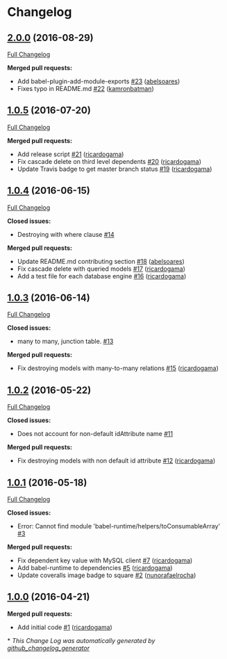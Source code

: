 # Changelog

## [2.0.0](https://github.com/seegno/bookshelf-cascade-delete/tree/2.0.0) (2016-08-29)
[Full Changelog](https://github.com/seegno/bookshelf-cascade-delete/compare/1.0.5...2.0.0)

**Merged pull requests:**

- Add babel-plugin-add-module-exports [\#23](https://github.com/seegno/bookshelf-cascade-delete/pull/23) ([abelsoares](https://github.com/abelsoares))
- Fixes typo in README.md [\#22](https://github.com/seegno/bookshelf-cascade-delete/pull/22) ([kamronbatman](https://github.com/kamronbatman))

## [1.0.5](https://github.com/seegno/bookshelf-cascade-delete/tree/1.0.5) (2016-07-20)
[Full Changelog](https://github.com/seegno/bookshelf-cascade-delete/compare/1.0.4...1.0.5)

**Merged pull requests:**

- Add release script [\#21](https://github.com/seegno/bookshelf-cascade-delete/pull/21) ([ricardogama](https://github.com/ricardogama))
- Fix cascade delete on third level dependents [\#20](https://github.com/seegno/bookshelf-cascade-delete/pull/20) ([ricardogama](https://github.com/ricardogama))
- Update Travis badge to get master branch status [\#19](https://github.com/seegno/bookshelf-cascade-delete/pull/19) ([ricardogama](https://github.com/ricardogama))

## [1.0.4](https://github.com/seegno/bookshelf-cascade-delete/tree/1.0.4) (2016-06-15)
[Full Changelog](https://github.com/seegno/bookshelf-cascade-delete/compare/1.0.3...1.0.4)

**Closed issues:**

- Destroying with where clause [\#14](https://github.com/seegno/bookshelf-cascade-delete/issues/14)

**Merged pull requests:**

- Update README.md contributing section [\#18](https://github.com/seegno/bookshelf-cascade-delete/pull/18) ([abelsoares](https://github.com/abelsoares))
- Fix cascade delete with queried models [\#17](https://github.com/seegno/bookshelf-cascade-delete/pull/17) ([ricardogama](https://github.com/ricardogama))
- Add a test file for each database engine [\#16](https://github.com/seegno/bookshelf-cascade-delete/pull/16) ([ricardogama](https://github.com/ricardogama))

## [1.0.3](https://github.com/seegno/bookshelf-cascade-delete/tree/1.0.3) (2016-06-14)
[Full Changelog](https://github.com/seegno/bookshelf-cascade-delete/compare/1.0.2...1.0.3)

**Closed issues:**

- many to many, junction table. [\#13](https://github.com/seegno/bookshelf-cascade-delete/issues/13)

**Merged pull requests:**

- Fix destroying models with many-to-many relations [\#15](https://github.com/seegno/bookshelf-cascade-delete/pull/15) ([ricardogama](https://github.com/ricardogama))

## [1.0.2](https://github.com/seegno/bookshelf-cascade-delete/tree/1.0.2) (2016-05-22)
[Full Changelog](https://github.com/seegno/bookshelf-cascade-delete/compare/1.0.1...1.0.2)

**Closed issues:**

- Does not account for non-default idAttribute name [\#11](https://github.com/seegno/bookshelf-cascade-delete/issues/11)

**Merged pull requests:**

- Fix destroying models with non default id attribute [\#12](https://github.com/seegno/bookshelf-cascade-delete/pull/12) ([ricardogama](https://github.com/ricardogama))

## [1.0.1](https://github.com/seegno/bookshelf-cascade-delete/tree/1.0.1) (2016-05-18)
[Full Changelog](https://github.com/seegno/bookshelf-cascade-delete/compare/1.0.0...1.0.1)

**Closed issues:**

- Error: Cannot find module 'babel-runtime/helpers/toConsumableArray' [\#3](https://github.com/seegno/bookshelf-cascade-delete/issues/3)

**Merged pull requests:**

- Fix dependent key value with MySQL client [\#7](https://github.com/seegno/bookshelf-cascade-delete/pull/7) ([ricardogama](https://github.com/ricardogama))
- Add babel-runtime to dependencies [\#5](https://github.com/seegno/bookshelf-cascade-delete/pull/5) ([ricardogama](https://github.com/ricardogama))
- Update coveralls image badge to square [\#2](https://github.com/seegno/bookshelf-cascade-delete/pull/2) ([nunorafaelrocha](https://github.com/nunorafaelrocha))

## [1.0.0](https://github.com/seegno/bookshelf-cascade-delete/tree/1.0.0) (2016-04-21)
**Merged pull requests:**

- Add initial code [\#1](https://github.com/seegno/bookshelf-cascade-delete/pull/1) ([ricardogama](https://github.com/ricardogama))



\* *This Change Log was automatically generated by [github_changelog_generator](https://github.com/skywinder/Github-Changelog-Generator)*